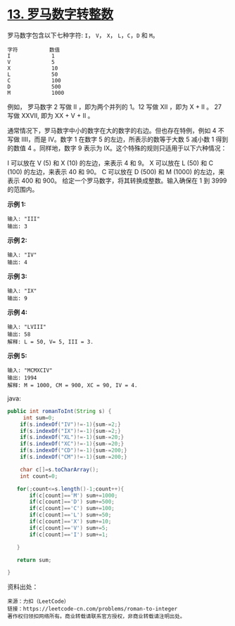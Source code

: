 # [13. 罗马数字转整数](https://leetcode-cn.com/problems/roman-to-integer/)

罗马数字包含以下七种字符: `I`， `V`， `X`， `L`，`C`，`D` 和 `M`。

```
字符          数值
I             1
V             5
X             10
L             50
C             100
D             500
M             1000
```

例如， 罗马数字 2 写做 II ，即为两个并列的 1。12 写做 XII ，即为 X + II 。 27 写做  XXVII, 即为 XX + V + II 。

通常情况下，罗马数字中小的数字在大的数字的右边。但也存在特例，例如 4 不写做 IIII，而是 IV。数字 1 在数字 5 的左边，所表示的数等于大数 5 减小数 1 得到的数值 4 。同样地，数字 9 表示为 IX。这个特殊的规则只适用于以下六种情况：

I 可以放在 V (5) 和 X (10) 的左边，来表示 4 和 9。
X 可以放在 L (50) 和 C (100) 的左边，来表示 40 和 90。 
C 可以放在 D (500) 和 M (1000) 的左边，来表示 400 和 900。
给定一个罗马数字，将其转换成整数。输入确保在 1 到 3999 的范围内。

**示例 1:**

```
输入: "III"
输出: 3
```

**示例 2:**

```
输入: "IV"
输出: 4
```

**示例 3:**

```
输入: "IX"
输出: 9
```

**示例 4:**

```
输入: "LVIII"
输出: 58
解释: L = 50, V= 5, III = 3.
```

**示例 5:**

```
输入: "MCMXCIV"
输出: 1994
解释: M = 1000, CM = 900, XC = 90, IV = 4.
```

java:

```java
public int romanToInt(String s) {
     int sum=0;
    if(s.indexOf("IV")!=-1){sum-=2;}
    if(s.indexOf("IX")!=-1){sum-=2;}
    if(s.indexOf("XL")!=-1){sum-=20;}
    if(s.indexOf("XC")!=-1){sum-=20;}
    if(s.indexOf("CD")!=-1){sum-=200;}
    if(s.indexOf("CM")!=-1){sum-=200;}

    char c[]=s.toCharArray();
    int count=0;

   for(;count<=s.length()-1;count++){
       if(c[count]=='M') sum+=1000;
       if(c[count]=='D') sum+=500;
       if(c[count]=='C') sum+=100;
       if(c[count]=='L') sum+=50;
       if(c[count]=='X') sum+=10;
       if(c[count]=='V') sum+=5;
       if(c[count]=='I') sum+=1;

   }

   return sum;

}
```





资料出处：

```
来源：力扣（LeetCode）
链接：https://leetcode-cn.com/problems/roman-to-integer
著作权归领扣网络所有。商业转载请联系官方授权，非商业转载请注明出处。
```

